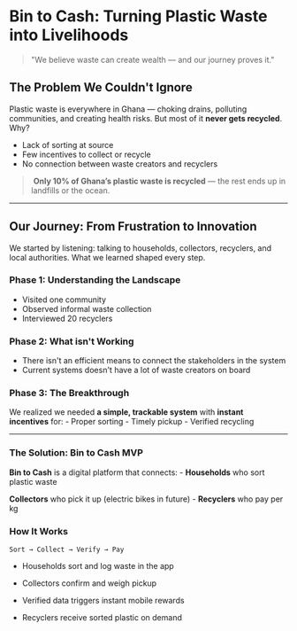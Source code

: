 #  Bin to Cash: Turning Plastic Waste into Livelihoods

> "We believe waste can create wealth — and our journey proves it."


##  The Problem We Couldn't Ignore
Plastic waste is everywhere in Ghana — choking drains, polluting communities, and creating health risks. But most of it **never gets recycled**. Why?

- Lack of sorting at source
- Few incentives to collect or recycle
- No connection between waste creators and recyclers

>  **Only 10% of Ghana’s plastic waste is recycled** — the rest ends up in landfills or the ocean.

---

##  Our Journey: From Frustration to Innovation

We started by listening: talking to households, collectors, recyclers, and local authorities. What we learned shaped every step.

###  Phase 1: Understanding the Landscape

- Visited one community
- Observed informal waste collection
- Interviewed 20 recyclers

### Phase 2: What isn't Working
- There isn't an efficient means to connect the stakeholders in the system
- Current systems doesn't have a lot of waste creators on board 

###  Phase 3: The Breakthrough
We realized we needed **a simple, trackable system** with **instant incentives** for: - Proper sorting - Timely pickup - Verified recycling

---

### The Solution: Bin to Cash MVP

**Bin to Cash** is a digital platform that connects: - **Households** who sort plastic waste 

**Collectors** who pick it up (electric bikes in future) - **Recyclers** who pay per kg

###  How It Works

`Sort → Collect → Verify → Pay`

- Households sort and log waste in the app
    
- Collectors confirm and weigh pickup
    
- Verified data triggers instant mobile rewards
    
- Recyclers receive sorted plastic on demand